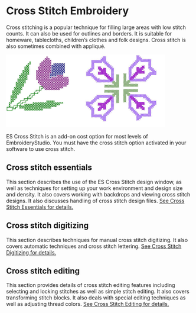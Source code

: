 # Cross Stitch Embroidery

Cross stitching is a popular technique for filling large areas with low stitch counts. It can also be used for outlines and borders. It is suitable for homeware, tablecloths, children’s clothes and folk designs. Cross stitch is also sometimes combined with appliqué.

![PART_CrossStitch00001.png](assets/PART_CrossStitch00001.png)

ES Cross Stitch is an add-on cost option for most levels of EmbroideryStudio. You must have the cross stitch option activated in your software to use cross stitch.

## Cross stitch essentials

This section describes the use of the ES Cross Stitch design window, as well as techniques for setting up your work environment and design size and density. It also covers working with backdrops and viewing cross stitch designs. It also discusses handling of cross stitch design files. [See Cross Stitch Essentials for details.](../cross-stitch_essentials/Cross_Stitch_Essentials)

## Cross stitch digitizing

This section describes techniques for manual cross stitch digitizing. It also covers automatic techniques and cross stitch lettering. [See Cross Stitch Digitizing for details.](../cross-stitch_digitizing/Cross_Stitch_Digitizing)

## Cross stitch editing

This section provides details of cross stitch editing features including selecting and locking stitches as well as simple stitch editing. It also covers transforming stitch blocks. It also deals with special editing techniques as well as adjusting thread colors. [See Cross Stitch Editing for details.](../cross-stitch_editing/Cross_Stitch_Editing)
